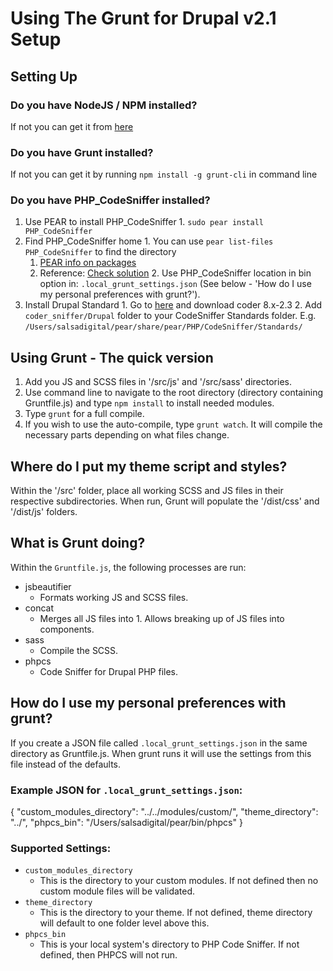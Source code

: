 Using The Grunt for Drupal v2.1 Setup
=======

Setting Up
-----------

### Do you have NodeJS / NPM installed?

If not you can get it from [here](https://nodejs.org/download/)

### Do you have Grunt installed?

If not you can get it by running `npm install -g grunt-cli` in command line

### Do you have PHP_CodeSniffer installed?

  1. Use PEAR to install PHP_CodeSniffer
    1. `sudo pear install PHP_CodeSniffer`
  2. Find PHP_CodeSniffer home
    1. You can use `pear list-files PHP_CodeSniffer` to find the directory
      1. [PEAR info on packages](https://pear.php.net/manual/en/guide.users.commandline.packageinfo.php)
      2. Reference: [Check solution](http://stackoverflow.com/questions/14257209/php-codesniffer-include-once-error)
    2. Use PHP_CodeSniffer location in bin option in:
       `.local_grunt_settings.json` (See below - 'How do I use my personal preferences with grunt?').
  3. Install Drupal Standard
    1. Go to [here](https://www.drupal.org/project/coder) and download coder 8.x-2.3
    2. Add `coder_sniffer/Drupal` folder to your CodeSniffer Standards folder.
       E.g. `/Users/salsadigital/pear/share/pear/PHP/CodeSniffer/Standards/`

Using Grunt - The quick version
-----------

  1. Add you JS and SCSS files in '/src/js' and '/src/sass' directories.
  2. Use command line to navigate to the root directory (directory containing Gruntfile.js) and type `npm install` to install needed modules.
  3. Type `grunt` for a full compile.
  4. If you wish to use the auto-compile, type `grunt watch`. It will compile the necessary parts depending on what files change.

Where do I put my theme script and styles?
-----------

Within the '/src' folder, place all working SCSS and JS files in their respective subdirectories.
When run, Grunt will populate the '/dist/css' and '/dist/js' folders.

What is Grunt doing?
-----------

Within the `Gruntfile.js`, the following processes are run:

  * jsbeautifier
    * Formats working JS and SCSS files.
  * concat
    * Merges all JS files into 1. Allows breaking up of JS files into components.
  * sass
    * Compile the SCSS.
  * phpcs
    * Code Sniffer for Drupal PHP files.

How do I use my personal preferences with grunt?
-----------

If you create a JSON file called `.local_grunt_settings.json` in the same directory
as Gruntfile.js.  When grunt runs it will use the settings from this file instead of
the defaults.

### Example JSON for `.local_grunt_settings.json`:

{
  "custom_modules_directory": "../../modules/custom/",
  "theme_directory": "../",
  "phpcs_bin": "/Users/salsadigital/pear/bin/phpcs"
}

### Supported Settings:
- `custom_modules_directory`
  - This is the directory to your custom modules.
    If not defined then no custom module files will be validated.
- `theme_directory`
  - This is the directory to your theme.
    If not defined, theme directory will default to one folder level above this.
- `phpcs_bin`
  - This is your local system's directory to PHP Code Sniffer.
    If not defined, then PHPCS will not run.
